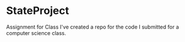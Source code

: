 # StateProject
Assignment for Class
I've created a repo for the code I submitted for a computer science class. 
